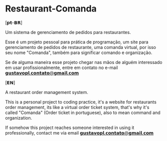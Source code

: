 # Restaurant-Comanda



⁡⁢⁣⁢​‌‍‌[𝗽𝘁-𝗕𝗥]​⁡

Um sistema de gerenciamento de pedidos para restaurantes.

Esse é um projeto pessoal para prática de programação, um site para gerenciamento de pedidos de restaurante, uma comanda virtual, por isso seu nome "Comanda", também para significar comando e organização.

Se de alguma maneira esse projeto chegar nas mãos de alguém interessado em usar profissionalmente, entre em contato no e-mail 𝗴𝘂𝘀𝘁𝗮𝘃𝗼𝗽𝗹.𝗰𝗼𝗻𝘁𝗮𝘁𝗼@𝗴𝗺𝗮𝗶𝗹.𝗰𝗼𝗺




⁡⁢⁣⁢​‌‍‌[𝗘𝗡]⁡​

A restaurant order management system.

This is a personal project to coding practice, it's a website for restaurants order management, its like a virtual order ticket system, that's why it's called "Comanda" (Order ticket in portuguese), also to mean command and organization.

If somehow this project reaches someone interested in using it professionally, contact me via email 𝗴𝘂𝘀𝘁𝗮𝘃𝗼𝗽𝗹.𝗰𝗼𝗻𝘁𝗮𝘁𝗼@𝗴𝗺𝗮𝗶𝗹.𝗰𝗼𝗺